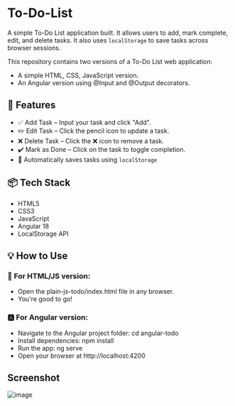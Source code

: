 # To-Do-List

A simple To-Do List application built. It allows users to add, mark complete, edit, and delete tasks.  It also uses `localStorage` to save tasks across browser sessions.

This repository contains two versions of a To-Do List web application:
- A simple HTML, CSS, JavaScript version.
- An Angular version using @Input and @Output decorators.

## 🔧 Features
- ✅ Add Task – Input your task and click "Add".
- ✏️ Edit Task – Click the pencil icon to update a task.
- ❌ Delete Task – Click the ❌ icon to remove a task.
- ✔️ Mark as Done – Click on the task to toggle completion.
- 💾 Automatically saves tasks using `localStorage`

## 📦 Tech Stack
- HTML5
- CSS3
- JavaScript
- Angular 18
- LocalStorage API

## 💡 How to Use

### 🔧 For HTML/JS version:
- Open the plain-js-todo/index.html file in any browser.
- You're good to go!

### 🅰️ For Angular version:
- Navigate to the Angular project folder: cd angular-todo
- Install dependencies: npm install
- Run the app: ng serve
- Open your browser at http://localhost:4200

## Screenshot

![image](https://github.com/user-attachments/assets/7b3d1465-01aa-4959-abaa-c5ea4ab05fb4)
